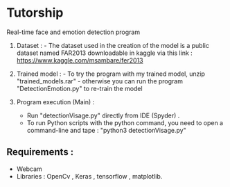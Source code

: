 # Tutorship
Real-time face and emotion detection program
  1. Dataset :
    - The dataset used in the creation of the model is a public dataset named FAR2013 downloadable in kaggle via this link :
    https://www.kaggle.com/msambare/fer2013
    
  2. Trained model :
    - To try the program with my trained model, unzip "trained_models.rar"
    - otherwise you can run the program "DetectionEmotion.py" to re-train the model
   
  4. Program execution (Main) :
     - Run "detectionVisage.py" directly from IDE (Spyder) .
     - To run Python scripts with the python command, you need to open a command-line and tape : 
           "python3 detectionVisage.py"
     
    
  
   ## Requirements :
   - Webcam 
   - Libraries : OpenCv , Keras , tensorflow , matplotlib.
  
   
